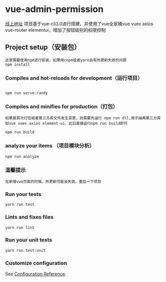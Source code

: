 # vue-admin-permission
<a href="http://www.vueadmin.cn">线上地址</a>
项目基于vue-cli3.0进行搭建，并使用了vue全家桶vue vuex axios vue-router elementui，增加了按钮级别的权限控制

## Project setup（安装包）
```
这里需要使用npm进行安装，如果用cnpm或者yarn会有热更新失效的问题
npm install
```

### Compiles and hot-reloads for development（运行项目）
```

npm run serve:randy  

```

### Compiles and minifies for production（打包）
```
如果是首次打包或者第三方库文件发生变更，则需要先运行 npm run dll,用于抽离第三方库如vue vuex axios element-ui，此后直接运行npm run build即可

npm run build
```
### analyze your items （项目模块分析）
```
npm run analyze
```
### 温馨提示
```
在新增vue页面的时候，热更新可能会失效，重启一下项目
```
### Run your tests
```
yarn run test
```

### Lints and fixes files
```
yarn run lint
```

### Run your unit tests
```
yarn run test:unit
```

### Customize configuration
See [Configuration Reference](https://cli.vuejs.org/config/).
